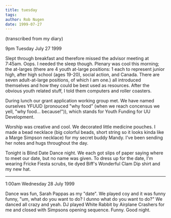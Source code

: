 ```yaml
---
title: tuesday
tags: 
author: Rob Nugen
date: 1999-07-27
---
```


<p class=note>(transcribed from my diary)</p>
<p class=date>9pm Tuesday July 27 1999</p>

<p>Slept through breakfast and therefore missed the advisor meeting at 7:45am.  Oops.  I needed the sleep though.  Plenary was cool this morning; the at-larges (there are 4 youth at-large positions: 1 each to represent junior high, after high school (ages 19-20), social action, and Canada.  There are seven adult-at-large positions, of which I am one.) all introduced themselves and how they could be best used as resources. After the obvious youth related stuff, I told them computers and roller coasters.

<p>During lunch our grant application working group met.  We have named ourselves YFUUD (pronouced "why food" (when we reach concensus we yell, "why food... because!")), which stands for Youth Funding for UU Development.

<p>Worship was creative and cool.  We decorated little medicine pouches.  I made a bead necklace (big colorful beads, short string so it looks kinda like a Marge Simpson necklace) for my secret buddy Mandy. I've been sending her notes and hugs throughout the day.

<p>Tonight is Blind Date Dance night.  We each got slips of paper saying where to meet our date, but no name was given.  To dress up for the date, I'm wearing Fricke Fiesta scrubs, tie dyed Biff's Wonderful Clam Dip shirt and my new hat.

<p><hr>

<p>1:00am Wednesday 28 July 1999

<p>Dance was fun, Sarah Pappas as my "date".  We played coy and it was funny funny, "um, what do you want to do?  I dunno what do you want to do?"  We danced all crazy and yeah.  DJ played White Rabbit by Airplane Crashers for me and closed with Simpsons opening sequence.  Funny.  Good night.
